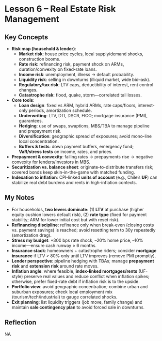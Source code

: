 # Lesson 6 – Real Estate Risk Management

## Key Concepts
- **Risk map (household & lender)**: 
  - **Market risk**: house price cycles, local supply/demand shocks, construction booms.
  - **Rate risk**: refinancing risk, payment shock on ARMs, duration/convexity on fixed-rate loans.
  - **Income risk**: unemployment, illness → default probability.
  - **Liquidity risk**: selling in downturns (illiquid market, wide bid–ask).
  - **Regulatory/tax risk**: LTV caps, deductibility of interest, rent control changes.
  - **Catastrophe risk**: flood, quake, storm—correlated tail losses.
- **Core tools**:
  - **Loan design**: fixed vs ARM, hybrid ARMs, rate caps/floors, interest-only periods, amortization schedule.
  - **Underwriting**: LTV, DTI, DSCR, FICO; mortgage insurance (PMI), guarantees.
  - **Hedging**: use of swaps, swaptions, MBS/TBA to manage pipeline and prepayment risk.
  - **Diversification**: geographic spread of exposures; avoid mono-line local concentration.
  - **Buffers & tests**: down payment buffers, emergency fund; **VaR/stress tests** on income, rates, and prices.
- **Prepayment & convexity**: falling rates → prepayments rise → negative convexity for lenders/investors in MBS.
- **Securitization vs. balance sheet**: originate-to-distribute transfers risk; covered bonds keep skin-in-the-game with matched funding.
- **Indexation to inflation**: CPI-linked **units of account** (e.g., Chile’s **UF**) can stabilize real debt burdens and rents in high-inflation contexts.

## My Notes
- For households, **two levers dominate**: (1) **LTV** at purchase (higher equity cushion lowers default risk), (2) **rate type** (fixed for payment stability; ARM for lower initial cost but with reset risk).
- **Refinancing discipline**: refinance only when break-even (closing costs vs. payment savings) is reached; avoid resetting term to 30y repeatedly (amortization drag).
- **Stress my budget**: +300 bps rate shock, –20% home price, –10% income—ensure cash runway ≥ 6 months.
- **Insurance stack**: homeowners + catastrophe riders; consider **mortgage insurance** if LTV > 80% only until LTV improves (remove PMI promptly).
- **Lender perspective**: pipeline hedging with TBAs; manage **prepayment risk** and **extension risk** around rate moves.
- **Inflation angle**: where feasible, **index-linked mortgages/rents** (UF-style) preserve real values and reduce conflict when inflation spikes; otherwise, prefer fixed-rate debt if inflation risk is to the upside.
- **Portfolio view**: avoid geographic concentration; combine urban and suburban exposures; check local employment mix (tourism/tech/industrial) to gauge correlated shocks.
- **Exit planning**: list liquidity triggers (job move, family change) and maintain **sale contingency plan** to avoid forced sale in downturns.

## Reflection
NA

